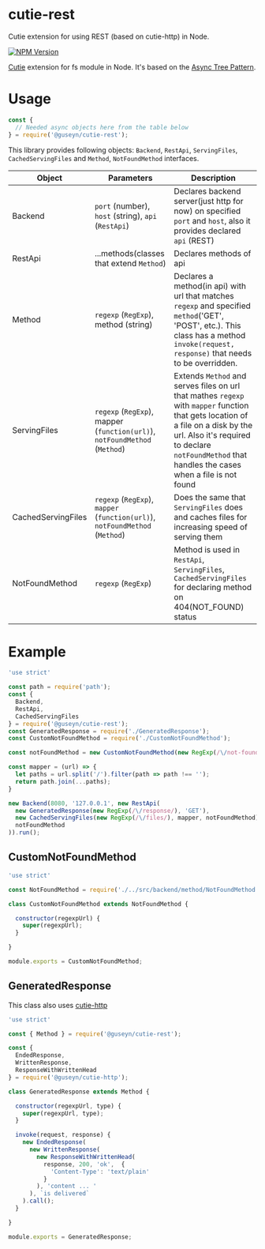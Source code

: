 # cutie-rest
Cutie extension for using REST (based on cutie-http) in Node.

[![NPM Version][npm-image]][npm-url]

[Cutie](https://github.com/Guseyn/cutie) extension for fs module in Node. It's based on the [Async Tree Pattern](https://github.com/Guseyn/async-tree-patern/blob/master/Async_Tree_Patern.pdf).

# Usage

```js
const {
  // Needed async objects here from the table below
} = require('@guseyn/cutie-rest');
```

This library provides following objects: `Backend`, `RestApi`, `ServingFiles`, `CachedServingFiles` and `Method`, `NotFoundMethod` interfaces.

| Object | Parameters | Description |
| ------ | -----------| ----------- |
| Backend | `port` (number), `host` (string), `api` (`RestApi`)| Declares backend server(just http for now) on specified `port` and `host`, also it provides declared `api` (REST)|
| RestApi | ...methods(classes that extend `Method`) | Declares methods of api |
| Method | `regexp` (`RegExp`), method (string) | Declares a method(in api) with url that matches `regexp` and specified `method`('GET', 'POST', etc.). This class has a method `invoke(request, response)` that needs to be overridden.|
| ServingFiles | `regexp` (`RegExp`), mapper (`function(url)`), `notFoundMethod` (`Method`) | Extends `Method` and serves files on url that mathes `regexp` with `mapper` function that gets location of a file on a disk by the url. Also it's required to declare `notFoundMethod` that handles the cases when a file is not found |
| CachedServingFiles | `regexp` (`RegExp`), `mapper` (`function(url)`), `notFoundMethod` (`Method`) | Does the same that `ServingFiles` does and caches files for increasing speed of serving them |
| NotFoundMethod | `regexp` (`RegExp`) | Method is used in `RestApi`, `ServingFiles`, `CachedServingFiles` for declaring method on 404(NOT_FOUND) status |

# Example

```js
'use strict'

const path = require('path');
const {
  Backend,
  RestApi,
  CachedServingFiles
} = require('@guseyn/cutie-rest');
const GeneratedResponse = require('./GeneratedResponse');
const CustomNotFoundMethod = require('./CustomNotFoundMethod');

const notFoundMethod = new CustomNotFoundMethod(new RegExp(/\/not-found/));

const mapper = (url) => {
  let paths = url.split('/').filter(path => path !== '');
  return path.join(...paths);
}

new Backend(8080, '127.0.0.1', new RestApi(
  new GeneratedResponse(new RegExp(/\/response/), 'GET'),
  new CachedServingFiles(new RegExp(/\/files/), mapper, notFoundMethod),
  notFoundMethod
)).run();

```
## CustomNotFoundMethod

```js
'use strict'

const NotFoundMethod = require('./../src/backend/method/NotFoundMethod');

class CustomNotFoundMethod extends NotFoundMethod {

  constructor(regexpUrl) {
    super(regexpUrl);
  }

}

module.exports = CustomNotFoundMethod;
```

## GeneratedResponse

This class also uses [cutie-http](https://github.com/Guseyn/cutie-http)

```js
'use strict'

const { Method } = require('@guseyn/cutie-rest');

const {
  EndedResponse,
  WrittenResponse,
  ResponseWithWrittenHead
} = require('@guseyn/cutie-http');

class GeneratedResponse extends Method {

  constructor(regexpUrl, type) {
    super(regexpUrl, type);
  }

  invoke(request, response) {
    new EndedResponse(
      new WrittenResponse(
        new ResponseWithWrittenHead(
          response, 200, 'ok',  {
            'Content-Type': 'text/plain' 
          }
        ), 'content ... '
      ), `is delivered`
    ).call();
  }

}

module.exports = GeneratedResponse;
```


[npm-image]: https://img.shields.io/npm/v/@guseyn/cutie-rest.svg
[npm-url]: https://npmjs.org/package/@guseyn/cutie-rest
